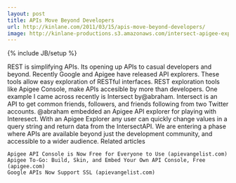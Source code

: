 ```yaml
---
layout: post
title: APIs Move Beyond Developers
url: http://kinlane.com/2011/03/15/apis-move-beyond-developers/
image: http://kinlane-productions.s3.amazonaws.com/intersect-apigee-explorer.png
---
```

{% include JB/setup %}
REST is simplifying APIs. Its opening up APIs to casual developers and beyond.
Recently Google and Apigee have released API explorers. These tools allow easy exploration of RESTful interfaces.
REST exploration tools like Apigee Console, make APIs accesible by more than developers.
One example I came across recently is Intersect by@abraham.
Intersect is an API to get common friends, followers, and friends following from two Twitter accounts.
@abraham embedded an Apigee API explorer for playing with Interesect.
With an Apigee Explorer any user can quickly change values in a query string and return data from the IntersectAPI.
We are entering a phase where APIs are available beyond just the development community, and accessible to a wider audience.
Related articles

	Apigee API Console is Now Free for Everyone to Use (apievangelist.com)
	Apigee To-Go: Build, Skin, and Embed Your Own API Console, Free (apigee.com)
	Google APIs Now Support SSL (apievangelist.com)

